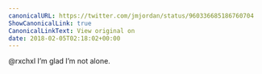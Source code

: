 ```yaml
---
canonicalURL: https://twitter.com/jmjordan/status/960336685186760704
ShowCanonicalLink: true
CanonicalLinkText: View original on
date: 2018-02-05T02:18:02+00:00
---
```

@rxchxl I’m glad I’m not alone.